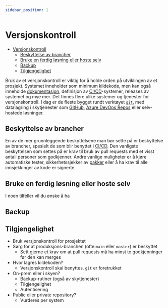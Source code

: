 ```yaml
---
sidebar_position: 1
---
```


# Versjonskontroll

- [Versjonskontroll](#versjonskontroll)
  - [Beskyttelse av brancher](#beskyttelse-av-brancher)
  - [Bruke en ferdig løsning eller hoste selv](#bruke-en-ferdig-løsning-eller-hoste-selv)
  - [Backup](#backup)
  - [Tilgjengelighet](#tilgjengelighet)

Bruk av et versjonskontroll er viktig for å holde orden på utviklingen av et prosjekt. Systemet inneholder som minimum kildekode, men kan også inneholde [dokumentasjon](02_documentation.md), definisjon av [CI/CD](../03_bygge/bruk-av-ci-cd.md)-systemer, releases av systemet og mye mer. Det finnes flere ulike systemer og tjenester for versjonskontroll. I dag er de fleste bygget rundt verktøyet [`git`](https://en.wikipedia.org/wiki/Git), med datalagring i skytjenester som [GitHub](https://www.github.com), [Azure DevOps Repos](https://dev.azure.com) eller selv-hostede løsninger.

## Beskyttelse av brancher

En av de mer grunnleggende beskyttelsene man bør sette på er beskyttelse av brancher, spesielt de som blir benyttet i [CI/CD](../03_bygge/bruk-av-ci-cd.md). Den vanligste beskyttelsen som settes på er krav til bruk av pull requests med et visst antall personer som godkjenner. Andre vanlige muligheter er å kjøre automatiske tester, sikkerhetssjekker av [pakker](biblioteker.md) eller å ha krav til alle innsjekkinger av kode er signerte.

## Bruke en ferdig løsning eller hoste selv

I noen tilfeller vil du ønske å ha 

## Backup

## Tilgjengelighet

- Bruk versjonskontroll for prosjektet
- Sørg for at produksjons-branchen (ofte `main` eller `master`) er beskyttet
  - Sett gjerne et krav om at pull requests må ha minst to godkjenninger før den kan merges
- Hvor lagres kildekoden?
  - Versjonskontroll skal benyttes. `git` er foretrukket
- On-prem eller i skyen?
  - Backup-rutiner (også av skytjenester)
  - Tilgjengelighet
  - Autentisering
- Public eller private repository?
  - Vurderes per system
